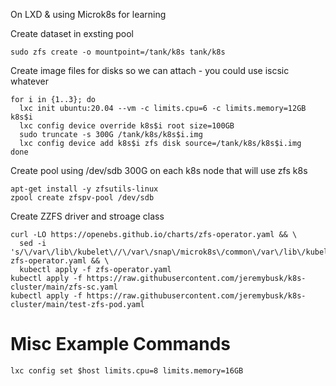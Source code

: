 On LXD & using Microk8s for learning

Create dataset in exsting pool
```
sudo zfs create -o mountpoint=/tank/k8s tank/k8s
```

Create image files for disks so we can attach - you could use iscsic whatever
```
for i in {1..3}; do
  lxc init ubuntu:20.04 --vm -c limits.cpu=6 -c limits.memory=12GB k8s$i
  lxc config device override k8s$i root size=100GB
  sudo truncate -s 300G /tank/k8s/k8s$i.img
  lxc config device add k8s$i zfs disk source=/tank/k8s/k8s$i.img
done
```

Create pool using /dev/sdb 300G on each k8s node that will use zfs k8s
```
apt-get install -y zfsutils-linux
zpool create zfspv-pool /dev/sdb
```

Create ZZFS driver and stroage class
```
curl -LO https://openebs.github.io/charts/zfs-operator.yaml && \
  sed -i 's/\/var\/lib\/kubelet\//\/var\/snap\/microk8s\/common\/var\/lib\/kubelet\//g' zfs-operator.yaml && \
  kubectl apply -f zfs-operator.yaml
kubectl apply -f https://raw.githubusercontent.com/jeremybusk/k8s-cluster/main/zfs-sc.yaml
kubectl apply -f https://raw.githubusercontent.com/jeremybusk/k8s-cluster/main/test-zfs-pod.yaml
```



# Misc Example Commands
```
lxc config set $host limits.cpu=8 limits.memory=16GB
```
